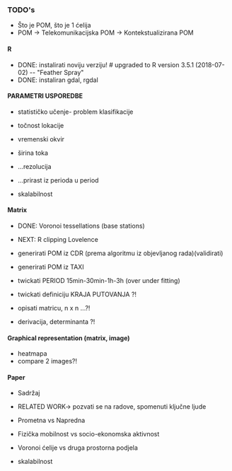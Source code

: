 ### TODO's
* Što je POM, što je 1 ćelija
* POM -> Telekomunikacijska POM -> Kontekstualizirana POM

#### R
* DONE: instalirati noviju verziju! # upgraded to R version 3.5.1 (2018-07-02) -- "Feather Spray"
* DONE: instaliran gdal, rgdal

#### **PARAMETRI USPOREDBE**
* statističko učenje- problem klasifikacije

* točnost lokacije
* vremenski okvir
* širina toka

* ...rezolucija
* ...prirast iz perioda u period

* skalabilnost

#### Matrix
* DONE: Voronoi tessellations (base stations)
* NEXT: R clipping Lovelence
* generirati POM iz CDR (prema algoritmu iz objevljanog rada)(validirati)

* generirati POM iz TAXI

* twickati PERIOD 15min-30min-1h-3h (over under fitting)
* twickati definiciju KRAJA PUTOVANJA ?!

* opisati matricu, n x n ...?!
* derivacija, determinanta ?!

#### Graphical representation (matrix, image)

* heatmapa
* compare 2 images?! 

#### Paper

* Sadržaj
* RELATED WORK-> pozvati se na radove, spomenuti ključne ljude

* Prometna vs Napredna
* Fizička mobilnost vs socio-ekonomska aktivnost
* Voronoi ćelije vs druga prostorna podjela
* skalabilnost

